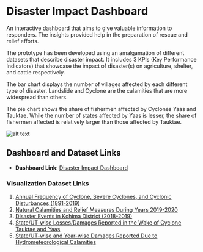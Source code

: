 # Disaster Impact Dashboard

An interactive dashboard that aims to give valuable information to responders. The insights provided help in the preparation of rescue and relief efforts.

The prototype has been developed using an amalgamation of different datasets that describe disaster impact. It includes 3 KPIs (Key Performance Indicators) that showcase the impact of disaster(s) on agriculture, shelter, and cattle respectively. 

The bar chart displays the number of villages affected by each different type of disaster. Landslide and Cyclone are the calamities that are more widespread than others.

The pie chart shows the share of fishermen affected by Cyclones Yaas and Tauktae. While the number of states affected by Yaas is lesser, the share of fishermen affected is relatively larger than those affected by Tauktae.

![alt text]()

## Dashboard and Dataset Links

- **Dashboard Link**: [Disaster Impact Dashboard](https://2b8gwvn99kvxh8o.sg.qlikcloud.com/sense/app/08de8433-bf02-4e76-9847-1fe71817fd60/sheet/WYUph/state/analysis)

### Visualization Dataset Links

1. [Annual Frequency of Cyclone, Severe Cyclones, and Cyclonic Disturbances (1891-2019)](https://www.data.gov.in/resource/annual-frequency-cyclone-severe-cyclones-and-cyclonic-disturbances-1891-2019)
2. [Natural Calamities and Relief Measures During Years 2019-2020](https://www.data.gov.in/resource/natural-calamities-and-relief-measures-during-years-2019-2020)
3. [Disaster Events in Kohima District (2018-2019)](https://www.data.gov.in/resource/disaster-events-kohima-district-2018-2019)
4. [State/UT-wise Losses/Damages Reported in the Wake of Cyclone Tauktae and Yaas](https://www.data.gov.in/resource/stateut-wise-lossesdamages-reported-wake-cyclone-tauktae-and-yaas-reply-unstarred-question)
5. [State/UT-wise and Year-wise Damages Reported Due to Hydrometeorological Calamities](https://www.data.gov.in/resource/stateut-wise-and-year-wise-damages-reported-due-hydrometeorological-calamities-including)

